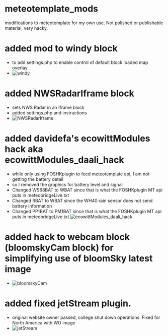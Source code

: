 # meteotemplate_mods
modifications to meteotemplate for my own use.  Not polished or publishable material, very hacky.


# added mod to windy block
* to add settings.php to enable control of default block loaded map overlay
* ![windy](https://user-images.githubusercontent.com/451339/127758514-dd61ced1-eaf3-4c98-a2b7-86c3da321893.png)

# added NWSRadarIframe block
* sets NWS Radar in an Iframe block
* added settings.php and instructions
* ![NWSRadarIframe](https://user-images.githubusercontent.com/451339/127758508-c120bee7-abce-4db8-afac-6d44608cc584.png)

# added davidefa's ecowittModules hack aka ecowittModules_daali_hack
* while only using FOSHKplugin to feed meteotemplate api, I am not getting the battery detail
* so I removed the graphics for battery level and signal
* Changed WS68BAT to WBAT since that is what the FOSHKplugin MT api puts in meteobridgeLive.txt
* Changed RBAT to WBAT since the WH40 rain sensor does not send battery information
* Changed PP1BAT to PM1BAT since that is what the FOSHKplugin MT api puts in meteobridgeLive.txt
 ![ecowittModules_daali_hack](https://user-images.githubusercontent.com/451339/127936364-083c44c4-f8a2-4588-8583-a9d18b52e1d7.png)
 
 # added hack to webcam block (bloomskyCam block) for simplifying use of bloomSky latest image
 * ![bloomskyCam](https://user-images.githubusercontent.com/451339/128084054-5a251855-2f2c-46a2-b9c7-8e1a05eea817.png)

# added fixed jetStream plugin.  
* original website owner passed, college shut down operations.  Fixed for North America with WU image
*  ![jetStream](https://user-images.githubusercontent.com/451339/128101333-d3c6fa51-bf29-4898-b864-73ee9bbff3d4.png)

